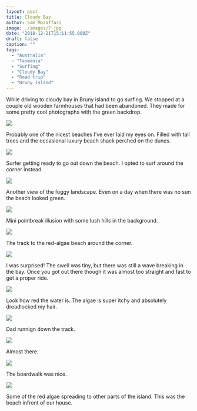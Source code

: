 ```yaml
---
layout: post
title: Cloudy Bay
author: Sam Mozaffari
image: ./images/7.jpg
date: "2018-12-21T15:11:55.000Z"
draft: false
caption: ""
tags: 
  - "Australia"
  - "Tasmania"
  - "Surfing"
  - "Cloudy Bay"
  - "Road trip"
  - "Bruny Island"  
---
```



While driving to cloudy bay in Bruny island to go surfing. We stopped at a couple old wooden farmhouses that had been abandoned. They made for some pretty cool photographs with the green backdrop.

![](./images/1.jpg)

Probably one of the nicest beaches I've ever laid my eyes on. Filled with tall trees and the occasional luxury beach shack perched on the dunes.


![](./images/2.jpg)

Surfer getting ready to go out down the beach. I opted to surf around the corner instead.

![](./images/3.jpg)

Another view of the foggy landscape. Even on a day when there was no sun the beach looked green.

![](./images/4.jpg)

Mini pointbreak illusion with some lush hills in the background.


![](./images/6.jpg)

The track to the red-algae beach around the corner.

![](./images/7.jpg)

I was surprised! The swell was tiny, but there was still a wave breaking in the bay. Once you got out there though it was almost too straight and fast to get a proper ride.

![](./images/8.jpg)

Look how red the water is. The algae is super itchy and absolutely dreadlocked my hair.

![](./images/9.jpg)

Dad runnign down the track.

![](./images/10.jpg)

Almost there.

![](./images/11.jpg)

The boardwalk was nice.

![](./images/1.jpg)

Some of the red algae spreading to other parts of the island. This was the beach infront of our house. 
